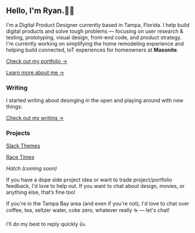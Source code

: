 ## Hello, I'm Ryan.✌🏼

I'm a Digital Product Designer currently based in Tampa, Florida. I help build digital products and solve tough problems — focusing on user research & testing, prototyping, visual design, front-end code, and product strategy. I'm currently working on simplifying the home remodeling experience and helping build connected, IoT experiences for homeowners at **Masonite**.

[Check out my portfolio →](https://ryanparag.com)

[Learn more about me →](https://ryanparag.com)

### Writing
I started writing about desinging in the open and playing around with new things:

[Check out my writing →](https://notes.ryanparag.com)

### Projects
[Slack Themes](https://slack-themes.now.sh)

[Race Times](http://grapalab.com/f1-race-times/)

_Hatch (coming soon)_

If you have a dope side project idea or want to trade project/portfolio feedback, I'd love to help out. If you want to chat about design, movies, or anything else, that’s fine too!

If you're in the Tampa Bay area (and even if you're not), I'd love to chat over coffee, tea, seltzer water, coke zero, whatever really ☕️ — let's chat!

I'll do my best to reply quickly 👍.

